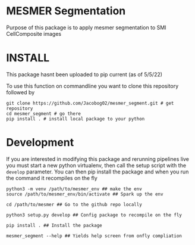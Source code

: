 # MESMER Segmentation

Purpose of this package is to apply mesmer segmentation to SMI CellComposite images


# INSTALL

This package hasnt been uploaded to pip current (as of 5/5/22) 

To use this function on commandline you want to clone this repository followed by 

```
git clone https://github.com/Jacobog02/mesmer_segment.git # get repository
cd mesmer_segment # go there 
pip install . # install local package to your python
```

# Development

If you are interested in modifying this package and rerunning pipelines live you must start a new python virtualenv, then call the setup script with the `develop` parameter. You can then pip install the package and when you run the command it recompiles on the fly


```
python3 -m venv /path/to/mesmer_env ## make the env
source /path/to/mesmer_env/bin/activate ## Spark up the env

cd /path/to/mesmer ## Go to the github repo locally

python3 setup.py develop ## Config package to recompile on the fly

pip install . ## Install the package 

mesmer_segment --help ## Yields help screen from onfly compliation

```
